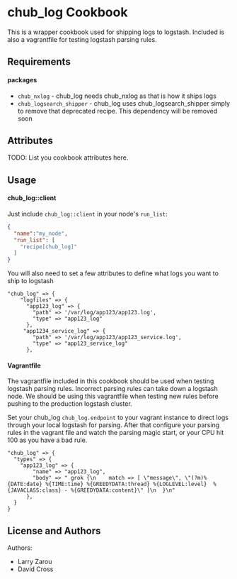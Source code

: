 chub_log Cookbook
=================
This is a wrapper cookbook used for shipping logs to logstash.  Included is also a vagrantfile for testing logstash parsing rules.


Requirements
------------
#### packages
- `chub_nxlog` - chub_log needs chub_nxlog as that is how it ships logs
- `chub_logsearch_shipper` - chub_log uses chub_logsearch_shipper simply to remove that deprecated recipe.  This dependency will be removed soon

Attributes
----------
TODO: List you cookbook attributes here.

Usage
-----
#### chub_log::client

Just include `chub_log::client` in your node's `run_list`:

```json
{
  "name":"my_node",
  "run_list": [
    "recipe[chub_log]"
  ]
}
```

You will also need to set a few attributes to define what logs you want to ship to logstash

```
"chub_log" => {
    "logfiles" => {
      "app123_log" => {
        "path" => '/var/log/app123/app123.log',
        "type" => "app123_log"
      },
     "app1234_service_log" => {
        "path" => '/var/log/app123/app123_service.log',
        "type" => "app123_service_log"
      },
```

#### Vagrantfile

The vagrantfile included in this cookbook should be used when testing logstash parsing rules.  Incorrect parsing rules can take down a logstash node.  We should be using this vagrantfile when testing new rules before pushing to the production logstash cluster.

Set your chub_log `chub_log.endpoint` to your vagrant instance to direct logs through your local logstash for parsing. After that configure your parsing rules in the vagrant file and watch the parsing magic start, or your CPU hit 100 as you have a bad rule.

```
"chub_log" => {
  "types" => {
    "app123_log" => {
        "name" => "app123_log",
        "body" => " grok {\n    match => [ \"message\", \"(?m)%{DATE:date} %{TIME:time} %{GREEDYDATA:thread} %{LOGLEVEL:level}  %{JAVACLASS:class} - %{GREEDYDATA:content}\" ]\n  }\n"
      },
  }
}
```

License and Authors
-------------------
Authors: 
* Larry Zarou
* David Cross
